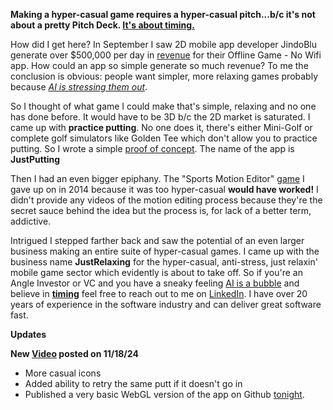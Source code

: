 <p><b>Making a hyper-casual game requires a hyper-casual pitch...b/c it's not about a pretty Pitch Deck. <a href="https://youtu.be/bNpx7gpSqbY?t=200">It's about timing.</a></b></p>

<p>How did I get here? In September I saw 2D mobile app developer JindoBlu generate over $500,000 per day in <a href="https://youtu.be/q9groW1mOnY" target="_blank">revenue</a> for their Offline Game - No Wifi app. How could an app so simple generate so much revenue? To me the conclusion is obvious: people want simpler, more relaxing games probably because <i><a href="https://www.warc.com/content/feed/ai-is-a-turn-off-for-consumers-study-finds/en-GB/9770">AI is stressing them out</a></i>.</p>

<p>So I thought of what game I could make that's simple, relaxing and no one has done before. It would have to be 3D b/c the 2D market is saturated. I came up with <b>practice putting</b>. No one does it, there's either Mini-Golf or complete golf simulators like Golden Tee which don't allow you to practice putting. So I wrote a simple <a href="https://jnnilson.github.io/JustPutting/" target="_blank" rel="noopener noreferrer">proof of concept</a>. The name of the app is <b>JustPutting</b></p>  

<p>Then I had an even bigger epiphany. The "Sports Motion Editor" <a href="https://www.youtube.com/watch?v=jPMEMKzQ2cI&list=PLzv9Ec4NAYmEBrqGg8LMDTIR4nKOnzU6Y&index=3" target="_blank" rel="noopener noreferrer">game</a> I gave up on in 2014 because it was too hyper-casual <b>would have worked!</b> I didn't provide any videos of the motion editing process because they're the secret sauce behind the idea but the process is, for lack of a better term, addictive.</p>

<p>Intrigued I stepped farther back and saw the potential of an even larger business making an entire suite of hyper-casual games. I came up with the business name <b>JustRelaxing</b> for the hyper-casual, anti-stress, just relaxin' mobile game sector which evidently is about to take off. So if you're an Angle Investor or VC and you have a sneaky feeling <a href="https://www.google.com/search?q=ai+is+a+bubble">AI is a bubble</a> and believe in <b><a href="https://youtu.be/bNpx7gpSqbY?t=200">timing</a></b> feel free to reach out to me on <a href="https://www.linkedin.com/in/john-nilson-1978ab9/">LinkedIn</a>. I have over 20 years of experience in the software industry and can deliver great software fast.</p>

<p><b>Updates</b></p>

<p><b>New <a href="https://youtu.be/qksez58kyTo">Video</a> posted on 11/18/24</b>
<ul>
  <li>More casual icons</li>
  <li>Added ability to retry the same putt if it doesn't go in</li>
  <li>Published a very basic WebGL version of the app on Github <a href="https://jnnilson.github.io/JustPutting/">tonight</a>.</li>
</ul>
</p>


 
